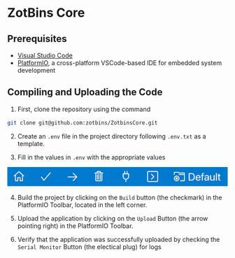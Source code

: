 # ZotBins Core

## Prerequisites
- [Visual Studio Code](https://code.visualstudio.com/)
- [PlatformIO](https://platformio.org/), a cross-platform VSCode-based IDE for embedded system development

## Compiling and Uploading the Code
1. First, clone the repository using the command
```bash
git clone git@github.com:zotbins/ZotbinsCore.git
```

2. Create an `.env` file in the project directory following `.env.txt` as a template.

3. Fill in the values in `.env` with the appropriate values

![PlatformIO VSCode Toolbar](docs/platformio-ide-vscode-toolbar.png)

4. Build the project by clicking on the ```Build``` button (the checkmark) in the PlatformIO Toolbar, located in the left corner.

5. Upload the application by clicking on the ```Upload``` Button (the arrow pointing right) in the PlatformIO Toolbar.

6. Verify that the application was successfully uploaded by checking the ```Serial Monitor``` Button (the electical plug) for logs
